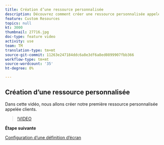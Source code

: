 ```yaml
---
title: Création d’une ressource personnalisée
description: Découvrez comment créer une ressource personnalisée appelée clients.
feature: Custom Resources
topics: null
kt: 3000
thumbnail: 27716.jpg
doc-type: feature video
activity: use
team: TM
translation-type: tm+mt
source-git-commit: 11263e247184ddc6a8e3df6a8ed0899907fbb366
workflow-type: tm+mt
source-wordcount: '35'
ht-degree: 0%

---
```



## Création d’une ressource personnalisée

Dans cette vidéo, nous allons créer notre première ressource personnalisée appelée clients.

>[!VIDEO](https://video.tv.adobe.com/v/27716?quality=9)

**Étape suivante**

[Configuration d’une définition d’écran](./configuring-a-screen-definition-for-a-custom-resource.md)
